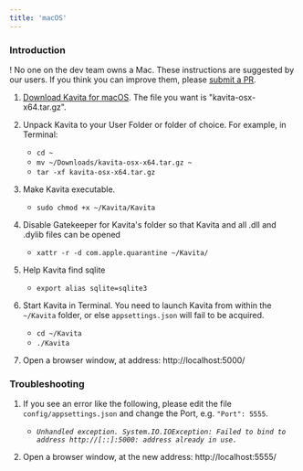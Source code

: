 ```yaml
---
title: 'macOS'
---
```


### Introduction
! No one on the dev team owns a Mac. These instructions are suggested by our users. If you think you can improve them, please [submit a PR](https://github.com/Kareadita/Wiki/edit/main/pages/02.install/04.macos/default.md).

1. [Download Kavita for macOS](https://www.kavitareader.com/#downloads-v1-macos). The file you want is "kavita-osx-x64.tar.gz".

2. Unpack Kavita to your User Folder or folder of choice. For example, in Terminal:
    * `cd ~`
    * `mv ~/Downloads/kavita-osx-x64.tar.gz ~`
    * `tar -xf kavita-osx-x64.tar.gz`

3. Make Kavita executable.
    * `sudo chmod +x ~/Kavita/Kavita`

4. Disable Gatekeeper for Kavita's folder so that Kavita and all .dll and .dylib files can be opened
    * `xattr -r -d com.apple.quarantine ~/Kavita/`

5. Help Kavita find sqlite
    * `export alias sqlite=sqlite3`

6. Start Kavita in Terminal. You need to launch Kavita from within the `~/Kavita` folder, or else `appsettings.json` will fail to be acquired.
    * `cd ~/Kavita`
    * `./Kavita`

7. Open a browser window, at address: http://localhost:5000/

### Troubleshooting
1. If you see an error like the following, please edit the file `config/appsettings.json` and change the Port, e.g. `"Port": 5555`. 
    * <i>`Unhandled exception. System.IO.IOException: Failed to bind to address http://[::]:5000: address already in use.`</i>

2. Open a browser window, at the new address: http://localhost:5555/

